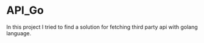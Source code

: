 # API_Go
In this project I tried to find a solution for fetching third party api with golang language.
